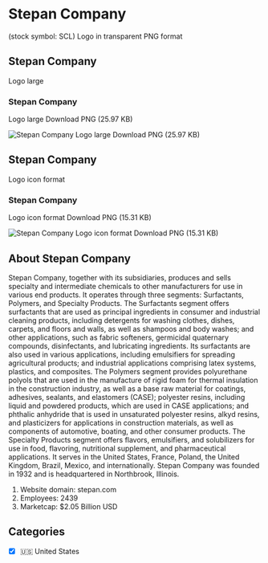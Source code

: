 # Stepan Company
 (stock symbol: SCL) Logo in transparent PNG format

## Stepan Company
 Logo large

### Stepan Company
 Logo large Download PNG (25.97 KB)

![Stepan Company
 Logo large Download PNG (25.97 KB)](/img/orig/SCL_BIG-0c08954e.png)

## Stepan Company
 Logo icon format

### Stepan Company
 Logo icon format Download PNG (15.31 KB)

![Stepan Company
 Logo icon format Download PNG (15.31 KB)](/img/orig/SCL-b3eb582a.png)

## About Stepan Company


Stepan Company, together with its subsidiaries, produces and sells specialty and intermediate chemicals to other manufacturers for use in various end products. It operates through three segments: Surfactants, Polymers, and Specialty Products. The Surfactants segment offers surfactants that are used as principal ingredients in consumer and industrial cleaning products, including detergents for washing clothes, dishes, carpets, and floors and walls, as well as shampoos and body washes; and other applications, such as fabric softeners, germicidal quaternary compounds, disinfectants, and lubricating ingredients. Its surfactants are also used in various applications, including emulsifiers for spreading agricultural products; and industrial applications comprising latex systems, plastics, and composites. The Polymers segment provides polyurethane polyols that are used in the manufacture of rigid foam for thermal insulation in the construction industry, as well as a base raw material for coatings, adhesives, sealants, and elastomers (CASE); polyester resins, including liquid and powdered products, which are used in CASE applications; and phthalic anhydride that is used in unsaturated polyester resins, alkyd resins, and plasticizers for applications in construction materials, as well as components of automotive, boating, and other consumer products. The Specialty Products segment offers flavors, emulsifiers, and solubilizers for use in food, flavoring, nutritional supplement, and pharmaceutical applications. It serves in the United States, France, Poland, the United Kingdom, Brazil, Mexico, and internationally. Stepan Company was founded in 1932 and is headquartered in Northbrook, Illinois.

1. Website domain: stepan.com
2. Employees: 2439
3. Marketcap: $2.05 Billion USD


## Categories
- [x] 🇺🇸 United States
